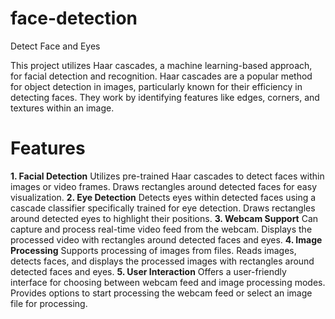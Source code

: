 # face-detection
 Detect Face and Eyes

This project utilizes Haar cascades, a machine learning-based approach, for facial detection and recognition. Haar cascades are a popular method for object detection in images, particularly known for their efficiency in detecting faces. They work by identifying features like edges, corners, and textures within an image.

# Features
**1. Facial Detection**
Utilizes pre-trained Haar cascades to detect faces within images or video frames.
Draws rectangles around detected faces for easy visualization.
**2. Eye Detection**
Detects eyes within detected faces using a cascade classifier specifically trained for eye detection.
Draws rectangles around detected eyes to highlight their positions.
**3. Webcam Support**
Can capture and process real-time video feed from the webcam.
Displays the processed video with rectangles around detected faces and eyes.
**4. Image Processing**
Supports processing of images from files.
Reads images, detects faces, and displays the processed images with rectangles around detected faces and eyes.
**5. User Interaction**
Offers a user-friendly interface for choosing between webcam feed and image processing modes.
Provides options to start processing the webcam feed or select an image file for processing.


 

